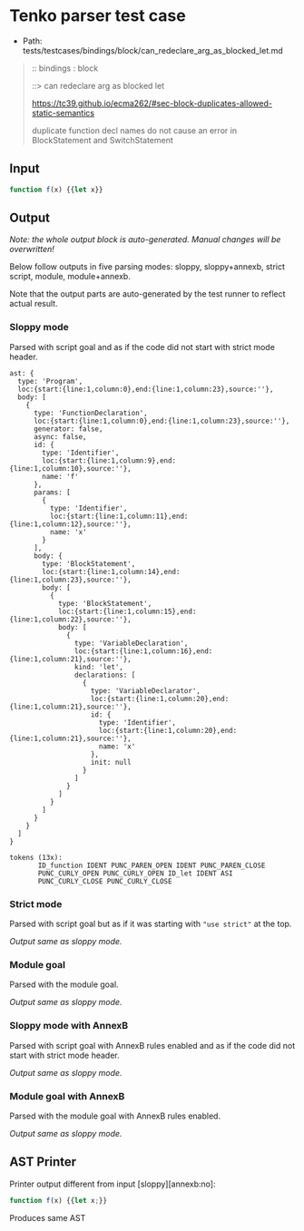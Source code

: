 # Tenko parser test case

- Path: tests/testcases/bindings/block/can_redeclare_arg_as_blocked_let.md

> :: bindings : block
>
> ::> can redeclare arg as blocked let
> 
> https://tc39.github.io/ecma262/#sec-block-duplicates-allowed-static-semantics
> 
> duplicate function decl names do not cause an error in BlockStatement and SwitchStatement

## Input

`````js
function f(x) {{let x}}
`````

## Output

_Note: the whole output block is auto-generated. Manual changes will be overwritten!_

Below follow outputs in five parsing modes: sloppy, sloppy+annexb, strict script, module, module+annexb.

Note that the output parts are auto-generated by the test runner to reflect actual result.

### Sloppy mode

Parsed with script goal and as if the code did not start with strict mode header.

`````
ast: {
  type: 'Program',
  loc:{start:{line:1,column:0},end:{line:1,column:23},source:''},
  body: [
    {
      type: 'FunctionDeclaration',
      loc:{start:{line:1,column:0},end:{line:1,column:23},source:''},
      generator: false,
      async: false,
      id: {
        type: 'Identifier',
        loc:{start:{line:1,column:9},end:{line:1,column:10},source:''},
        name: 'f'
      },
      params: [
        {
          type: 'Identifier',
          loc:{start:{line:1,column:11},end:{line:1,column:12},source:''},
          name: 'x'
        }
      ],
      body: {
        type: 'BlockStatement',
        loc:{start:{line:1,column:14},end:{line:1,column:23},source:''},
        body: [
          {
            type: 'BlockStatement',
            loc:{start:{line:1,column:15},end:{line:1,column:22},source:''},
            body: [
              {
                type: 'VariableDeclaration',
                loc:{start:{line:1,column:16},end:{line:1,column:21},source:''},
                kind: 'let',
                declarations: [
                  {
                    type: 'VariableDeclarator',
                    loc:{start:{line:1,column:20},end:{line:1,column:21},source:''},
                    id: {
                      type: 'Identifier',
                      loc:{start:{line:1,column:20},end:{line:1,column:21},source:''},
                      name: 'x'
                    },
                    init: null
                  }
                ]
              }
            ]
          }
        ]
      }
    }
  ]
}

tokens (13x):
       ID_function IDENT PUNC_PAREN_OPEN IDENT PUNC_PAREN_CLOSE
       PUNC_CURLY_OPEN PUNC_CURLY_OPEN ID_let IDENT ASI
       PUNC_CURLY_CLOSE PUNC_CURLY_CLOSE
`````

### Strict mode

Parsed with script goal but as if it was starting with `"use strict"` at the top.

_Output same as sloppy mode._

### Module goal

Parsed with the module goal.

_Output same as sloppy mode._

### Sloppy mode with AnnexB

Parsed with script goal with AnnexB rules enabled and as if the code did not start with strict mode header.

_Output same as sloppy mode._

### Module goal with AnnexB

Parsed with the module goal with AnnexB rules enabled.

_Output same as sloppy mode._

## AST Printer

Printer output different from input [sloppy][annexb:no]:

````js
function f(x) {{let x;}}
````

Produces same AST
